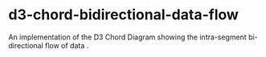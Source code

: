 # d3-chord-bidirectional-data-flow
An implementation of the D3 Chord Diagram showing the intra-segment bi-directional flow of data .
